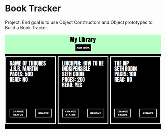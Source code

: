 # Book Tracker

Project: End goal is to use Object Constructors and Object prototypes to Build a Book Tracker.

![Project Preview](./images/project-preview.png)